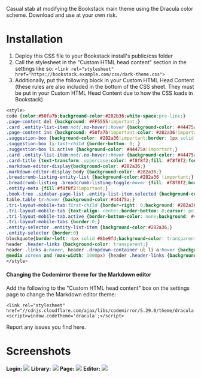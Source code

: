 Casual stab at modifying the Bookstack main theme using the Dracula color scheme.
Download and use at your own risk.

# Installation
1. Deploy this CSS file to your Bookstack install's public/css folder
2. Call the stylesheet in the "Custom HTML head content" section in the settings like so:
	`<link rel="stylesheet" href="https://bookstack.example.com/css/dark-theme.css">`
3. Additionally, put the following block in your Custom HTML Head Content (these rules are also included in the bottom of the CSS sheet. They must be put in your Custom HTML Head Content due to how the CSS loads in Bookstack)
```css
<style>
code {color:#50fa7b;background-color:#282b36;white-space:pre-line;}
.page-content del {background: #FF5555!important;}
.card .entity-list-item:not(.no-hover):hover {background-color: #44475a !important;}
.page-content ins {background: #50fa7b!important;color: #282a36!important;}
.suggestion-box {background-color: #282a36!important;border: 1px solid #BBB;box-shadow: none!important;border-radius: 0!important;}
.suggestion-box li:last-child {border-bottom: 0; }
.suggestion-box li.active {background-color: #44475a!important;}
.card .entity-list-item:not(.no-hover):hover {background-color: #44475a!important;}
.card-title {text-transform: uppercase;color: #f8f8f2;fill: #f8f8f2;font-weight: 400;}
.markdown-editor-display{background-color: #282a36;}
.markdown-editor-display body {background-color: #282a36;}
.breadcrumb-listing-entity-list {background-color:#282a36 !important;}
.breadcrumb-listing .breadcrumb-listing-toggle:hover {fill: #f8f8f2;border-color: transparent;}
.entity-meta {fill:#f8f8f2!important;}
.book-tree .sidebar-page-list .entity-list-item.selected {background-color:#44475a;}
table.table tr:hover {background-color:#44475a;}
.tri-layout-mobile-tab:first-child {border-right: 0;background: #282a36;}
.tri-layout-mobile-tab {text-align: center;border-bottom: 0;cursor: pointer;background: #282a36;}
.tri-layout-mobile-tab.active {border-bottom-color: none;background: #44475a;}
.tri-layout-mobile-tabs {border:0;}
.entity-selector .entity-list-item {background-color:#282a36;}
.entity-selector {border:0}
blockquote{border-left: 4px solid #8be9fd;background-color: transparent!important;}
header .header-links {background-color: transparent;}
header .links a:hover, header .dropdown-container ul li a:hover {background-color:#44475a;}
@media screen and (max-width: 1000px) {header .header-links {background-color: #282a36;}}
</style>
```

#### Changing the Codemirror theme for the Markdown editor
Add the following to the "Custom HTML head content" box on the settings page to change the Markdown editor theme:
```
<link rel="stylesheet" href="//cdnjs.cloudflare.com/ajax/libs/codemirror/5.29.0/theme/dracula.min.css"/>
<script>window.codeTheme='dracula';</script>
```

Report any issues you find here.

# Screenshots
**Login:**
![](https://github.com/domainzero/bookstack-dark-theme/blob/master/login.png)
**Library:**
![](https://github.com/domainzero/bookstack-dark-theme/blob/master/library.png)
**Page:**
![](https://github.com/domainzero/bookstack-dark-theme/blob/master/page.png)
**Editor:**
![](https://github.com/domainzero/bookstack-dark-theme/blob/master/editor.png)
